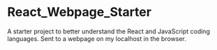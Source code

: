 # React_Webpage_Starter
A starter project to better understand the React and JavaScript coding languages. Sent to a webpage on my localhost in the browser.
